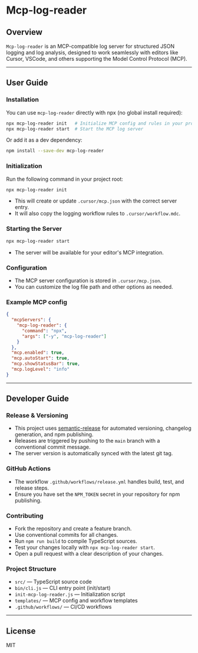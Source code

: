 # Mcp-log-reader

## Overview

`Mcp-log-reader` is an MCP-compatible log server for structured JSON logging and log analysis, designed to work seamlessly with editors like Cursor, VSCode, and others supporting the Model Control Protocol (MCP).

---

## User Guide

### Installation

You can use `mcp-log-reader` directly with npx (no global install required):

```sh
npx mcp-log-reader init   # Initialize MCP config and rules in your project
npx mcp-log-reader start  # Start the MCP log server
```

Or add it as a dev dependency:

```sh
npm install --save-dev mcp-log-reader
```

### Initialization

Run the following command in your project root:

```sh
npx mcp-log-reader init
```

- This will create or update `.cursor/mcp.json` with the correct server entry.
- It will also copy the logging workflow rules to `.cursor/workflow.mdc`.

### Starting the Server

```sh
npx mcp-log-reader start
```

- The server will be available for your editor's MCP integration.

### Configuration

- The MCP server configuration is stored in `.cursor/mcp.json`.
- You can customize the log file path and other options as needed.

### Example MCP config

```json
{
  "mcpServers": {
    "mcp-log-reader": {
      "command": "npx",
      "args": ["-y", "mcp-log-reader"]
    }
  },
  "mcp.enabled": true,
  "mcp.autoStart": true,
  "mcp.showStatusBar": true,
  "mcp.logLevel": "info"
}
```

---

## Developer Guide

### Release & Versioning

- This project uses [semantic-release](https://semantic-release.gitbook.io/semantic-release/) for automated versioning, changelog generation, and npm publishing.
- Releases are triggered by pushing to the `main` branch with a conventional commit message.
- The server version is automatically synced with the latest git tag.

### GitHub Actions

- The workflow `.github/workflows/release.yml` handles build, test, and release steps.
- Ensure you have set the `NPM_TOKEN` secret in your repository for npm publishing.

### Contributing

- Fork the repository and create a feature branch.
- Use conventional commits for all changes.
- Run `npm run build` to compile TypeScript sources.
- Test your changes locally with `npx mcp-log-reader start`.
- Open a pull request with a clear description of your changes.

### Project Structure

- `src/` — TypeScript source code
- `bin/cli.js` — CLI entry point (init/start)
- `init-mcp-log-reader.js` — Initialization script
- `templates/` — MCP config and workflow templates
- `.github/workflows/` — CI/CD workflows

---

## License

MIT
